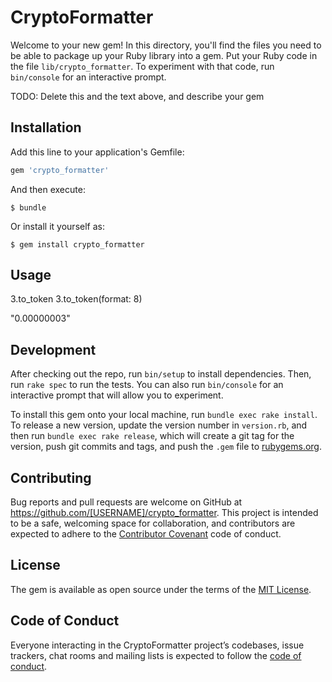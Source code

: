 # CryptoFormatter

Welcome to your new gem! In this directory, you'll find the files you need to be able to package up your Ruby library into a gem. Put your Ruby code in the file `lib/crypto_formatter`. To experiment with that code, run `bin/console` for an interactive prompt.

TODO: Delete this and the text above, and describe your gem

## Installation

Add this line to your application's Gemfile:

```ruby
gem 'crypto_formatter'
```

And then execute:

    $ bundle

Or install it yourself as:

    $ gem install crypto_formatter

## Usage

  3.to_token
  3.to_token(format: 8)

  "0.00000003"

## Development

After checking out the repo, run `bin/setup` to install dependencies. Then, run `rake spec` to run the tests. You can also run `bin/console` for an interactive prompt that will allow you to experiment.

To install this gem onto your local machine, run `bundle exec rake install`. To release a new version, update the version number in `version.rb`, and then run `bundle exec rake release`, which will create a git tag for the version, push git commits and tags, and push the `.gem` file to [rubygems.org](https://rubygems.org).

## Contributing

Bug reports and pull requests are welcome on GitHub at https://github.com/[USERNAME]/crypto_formatter. This project is intended to be a safe, welcoming space for collaboration, and contributors are expected to adhere to the [Contributor Covenant](http://contributor-covenant.org) code of conduct.

## License

The gem is available as open source under the terms of the [MIT License](https://opensource.org/licenses/MIT).

## Code of Conduct

Everyone interacting in the CryptoFormatter project’s codebases, issue trackers, chat rooms and mailing lists is expected to follow the [code of conduct](https://github.com/[USERNAME]/crypto_formatter/blob/master/CODE_OF_CONDUCT.md).
